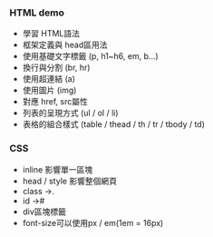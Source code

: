 ### HTML demo
- 學習 HTML語法
- 框架定義與 head區用法
- 使用基礎文字標籤 (p, h1~h6, em, b...)
- 換行與分割 (br, hr)
- 使用超連結 (a)
- 使用圖片 (img)
- 對應 href, src屬性
- 列表的呈現方式 (ul / ol / li)
- 表格的組合樣式 (table / thead / th / tr / tbody / td)

### CSS
- inline 影響單一區塊
- head / style 影響整個網頁
- class ->.
- id ->#
- div區塊標籤
- font-size可以使用px / em(1em = 16px)
